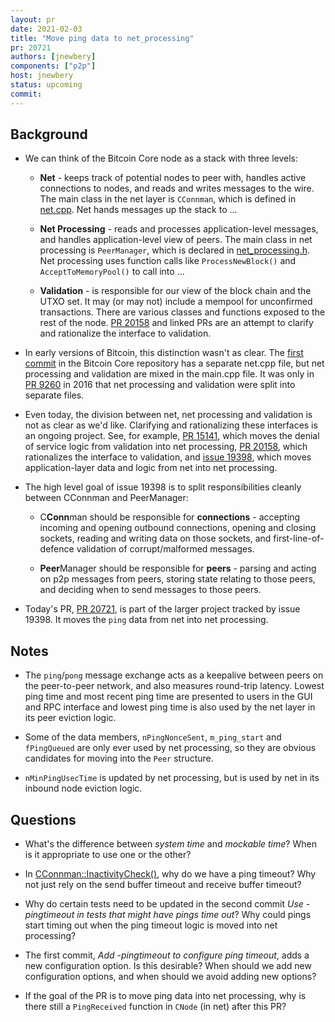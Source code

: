 ```yaml
---
layout: pr
date: 2021-02-03
title: "Move ping data to net_processing"
pr: 20721
authors: [jnewbery]
components: ["p2p"]
host: jnewbery
status: upcoming
commit:
---
```


## Background

- We can think of the Bitcoin Core node as a stack with three levels:

  - **Net** - keeps track of potential nodes to peer with, handles active
    connections to nodes, and reads and writes messages to the wire. The main
    class in the net layer is `CConnman`, which is defined in
    [net.cpp](https://github.com/bitcoin/bitcoin/blob/16b784d9/src/net.h). Net
    hands messages up the stack to ...

  - **Net Processing** - reads and processes application-level messages, and
    handles application-level view of peers. The main class in net
    processing is `PeerManager`, which is declared in
    [net_processing.h](https://github.com/bitcoin/bitcoin/blob/16b784d9/src/net_processing.h).
    Net processing uses function calls like `ProcessNewBlock()` and
    `AcceptToMemoryPool()` to call into ...

  - **Validation** - is responsible for our view of the block chain and the UTXO
    set. It may (or may not) include a mempool for unconfirmed transactions. There
    are various classes and functions exposed to the rest of the node. [PR
    20158](https://github.com/bitcoin/bitcoin/pull/20158) and linked PRs are an
    attempt to clarify and rationalize the interface to validation.

- In early versions of Bitcoin, this distinction wasn't as clear. The [first
  commit](https://github.com/jnewbery/bitcoin/blob/4405b78d/main.cpp) in the
  Bitcoin Core repository has a separate net.cpp file, but net processing and
  validation are mixed in the main.cpp file. It was only in [PR
  9260](https://github.com/bitcoin/bitcoin/pull/9260) in 2016 that net processing
  and validation were split into separate files.

- Even today, the division between net, net processing and validation is not as
  clear as we'd like. Clarifying and rationalizing these interfaces is an
  ongoing project. See, for example, [PR
  15141](https://github.com/bitcoin/bitcoin/pull/15141), which moves the denial
  of service logic from validation into net processing, [PR
  20158](https://github.com/bitcoin/bitcoin/pull/20158), which rationalizes the
  interface to validation, and [issue
  19398](https://github.com/bitcoin/bitcoin/issues/19398), which moves
  application-layer data and logic from net into net processing.

- The high level goal of issue 19398 is to split responsibilities cleanly between
  CConnman and PeerManager:

  - C**Conn**man should be responsible for **connections** - accepting incoming
    and opening outbound connections, opening and closing sockets, reading and
    writing data on those sockets, and first-line-of-defence validation of
    corrupt/malformed messages.

  - **Peer**Manager should be responsible for **peers** - parsing and acting on
    p2p messages from peers, storing state relating to those peers, and
    deciding when to send messages to those peers.

- Today's PR, [PR 20721](https://github.com/bitcoin/bitcoin/issues/20721), is
  part of the larger project tracked by issue 19398. It moves the `ping` data
  from net into net processing.

## Notes

- The `ping`/`pong` message exchange acts as a keepalive between peers on the
  peer-to-peer network, and also measures round-trip latency. Lowest ping time
  and most recent ping time are presented to users in the GUI and RPC interface
  and lowest ping time is also used by the net layer in its peer eviction logic.

- Some of the data members, `nPingNonceSent`, `m_ping_start` and `fPingQueued` are
  only ever used by net processing, so they are obvious candidates for moving into the
  `Peer` structure.

- `nMinPingUsecTime` is updated by net processing, but is used by net in its
  inbound node eviction logic.

## Questions

- What's the difference between _system time_ and _mockable time_? When is
  it appropriate to use one or the other?

- In [CConnman::InactivityCheck()](https://github.com/bitcoin/bitcoin/blob/16b784d9/src/net.cpp#L1221),
  why do we have a ping timeout? Why not just rely on the send buffer timeout and
  receive buffer timeout?

- Why do certain tests need to be updated in the second commit _Use
  -pingtimeout in tests that might have pings time out_? Why could pings start
  timing out when the ping timeout logic is moved into net processing?

- The first commit, _Add -pingtimeout to configure ping timeout_, adds a new
  configuration option. Is this desirable? When should we add new
  configuration options, and when should we avoid adding new options?

- If the goal of the PR is to move ping data into net processing, why is there
  still a `PingReceived` function in `CNode` (in net) after this PR?
 

<!-- TODO: After meeting, uncomment and add meeting log between the irc tags
## Meeting Log

{% irc %}
{% endirc %}
-->
